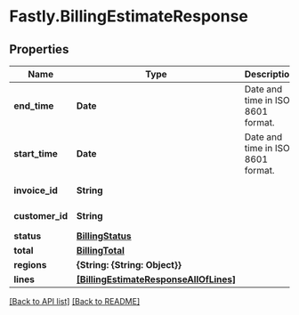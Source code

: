 # Fastly.BillingEstimateResponse

## Properties

Name | Type | Description | Notes
------------ | ------------- | ------------- | -------------
**end_time** | **Date** | Date and time in ISO 8601 format. | [optional] [readonly] 
**start_time** | **Date** | Date and time in ISO 8601 format. | [optional] [readonly] 
**invoice_id** | **String** |  | [optional] [readonly] 
**customer_id** | **String** |  | [optional] [readonly] 
**status** | [**BillingStatus**](BillingStatus.md) |  | [optional] 
**total** | [**BillingTotal**](BillingTotal.md) |  | [optional] 
**regions** | **{String: {String: Object}}** |  | [optional] 
**lines** | [**[BillingEstimateResponseAllOfLines]**](BillingEstimateResponseAllOfLines.md) |  | [optional] 


[[Back to API list]](../../README.md#endpoints) [[Back to README]](../../README.md)
